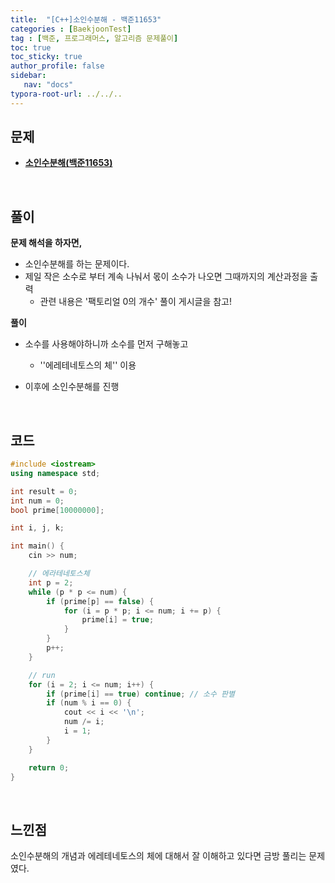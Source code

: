 ```yaml
---
title:  "[C++]소인수분해 - 백준11653"
categories : [BaekjoonTest]
tag : [백준, 프로그래머스, 알고리즘 문제풀이]
toc: true
toc_sticky: true
author_profile: false
sidebar:
   nav: "docs"
typora-root-url: ../../..
---
```




## 문제

* **[소인수분해(백준11653)](https://www.acmicpc.net/problem/11653)**

<br>

## 풀이

**문제 해석을 하자면,**

* 소인수분해를 하는 문제이다.
* 제일 작은 소수로 부터 계속 나눠서 몫이 소수가 나오면 그때까지의 계산과정을 출력
  * 관련 내용은 '팩토리얼 0의 개수' 풀이 게시글을 참고!




**풀이**

* 소수를 사용해야하니까 소수를 먼저 구해놓고
  * ''에레테네토스의 체'' 이용

* 이후에 소인수분해를 진행



<br>

## 코드

```c++
#include <iostream>
using namespace std;

int result = 0;
int num = 0;
bool prime[10000000];

int i, j, k;

int main() {
	cin >> num;

	// 에라테네토스체
	int p = 2;
	while (p * p <= num) {
		if (prime[p] == false) {
			for (i = p * p; i <= num; i += p) {
				prime[i] = true;
			}
		}
		p++;
	}

	// run
	for (i = 2; i <= num; i++) {
		if (prime[i] == true) continue; // 소수 판별
		if (num % i == 0) {
			cout << i << '\n';
			num /= i;
			i = 1; 
		}
	}

	return 0;
}
```

<br>

## 느낀점

소인수분해의 개념과 에레테네토스의 체에 대해서 잘 이해하고 있다면 금방 풀리는 문제였다.
